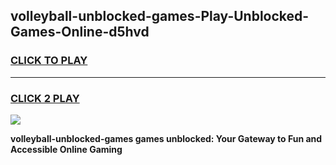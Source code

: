 
## volleyball-unblocked-games-Play-Unblocked-Games-Online-d5hvd
<h3>
<a href="https://premium76.site?title=volleyball-unblocked-games&ref=25A">CLICK TO PLAY</a></h3>
<hr>

<h3>
<a href="https://premium76.site?title=volleyball-unblocked-games&ref=25A">CLICK 2 PLAY</a>
  
</h3>

<a href="https://premium76.site?title=volleyball-unblocked-games&ref=25A"><img src="https://clearcache.store/games.png"></a>


**volleyball-unblocked-games games unblocked: Your Gateway to Fun and Accessible Online Gaming**
